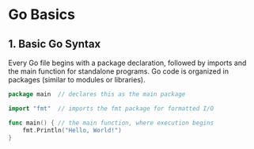# Go Basics

## 1. Basic Go Syntax

Every Go file begins with a package declaration, followed by imports and the main function for standalone programs. Go code is organized in packages (similar to modules or libraries).

```go
package main  // declares this as the main package

import "fmt"  // imports the fmt package for formatted I/O

func main() { // the main function, where execution begins
    fmt.Println("Hello, World!")
}
